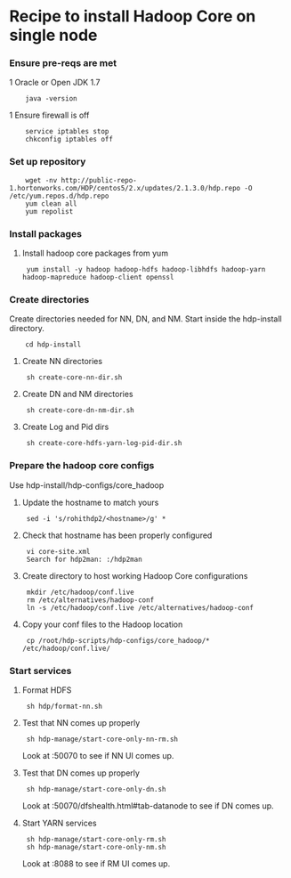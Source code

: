 # Recipe to install Hadoop Core on single node

### Ensure pre-reqs are met

1 Oracle or Open JDK 1.7

        java -version

1 Ensure firewall is off

        service iptables stop
        chkconfig iptables off

### Set up repository

        wget -nv http://public-repo-1.hortonworks.com/HDP/centos5/2.x/updates/2.1.3.0/hdp.repo -O /etc/yum.repos.d/hdp.repo 
        yum clean all
        yum repolist

### Install packages

1. Install hadoop core packages from yum

        yum install -y hadoop hadoop-hdfs hadoop-libhdfs hadoop-yarn hadoop-mapreduce hadoop-client openssl

### Create directories

Create directories needed for NN, DN, and NM.
Start inside the hdp-install directory.

        cd hdp-install

1. Create NN directories

        sh create-core-nn-dir.sh

1. Create DN and NM directories

        sh create-core-dn-nm-dir.sh

1. Create Log and Pid dirs

        sh create-core-hdfs-yarn-log-pid-dir.sh 

### Prepare the hadoop core configs

Use hdp-install/hdp-configs/core_hadoop

1. Update the hostname to match yours

        sed -i 's/rohithdp2/<hostname>/g' *    

1. Check that hostname has been properly configured

        vi core-site.xml
        Search for hdp2man: :/hdp2man

1. Create directory to host working Hadoop Core configurations

        mkdir /etc/hadoop/conf.live
        rm /etc/alternatives/hadoop-conf
        ln -s /etc/hadoop/conf.live /etc/alternatives/hadoop-conf 

1. Copy your conf files to the Hadoop location

        cp /root/hdp-scripts/hdp-configs/core_hadoop/* /etc/hadoop/conf.live/

### Start services

1. Format HDFS

        sh hdp/format-nn.sh

1. Test that NN comes up properly

        sh hdp-manage/start-core-only-nn-rm.sh

    Look at <hostname>:50070 to see if NN UI comes up.

1. Test that DN comes up properly

        sh hdp-manage/start-core-only-dn.sh

    Look at <hostname>:50070/dfshealth.html#tab-datanode to see if DN comes up.

1. Start YARN services

        sh hdp-manage/start-core-only-rm.sh
        sh hdp-manage/start-core-only-nm.sh

    Look at <hostname>:8088 to see if RM UI comes up.
